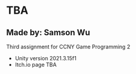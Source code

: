 # TBA
## Made by: Samson Wu
Third assignment for CCNY Game Programming 2
- Unity version 2021.3.15f1
- Itch.io page TBA
 
